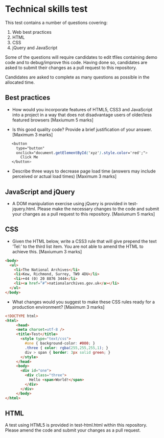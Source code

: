 # Technical skills test

This test contains a number of questions covering:

1. Web best practices
2. HTML
3. CSS
4. jQuery and JavaScript

Some of the questions will require candidates to edit tfiles
containing demo code and to debug/improve this code. Having done so,
candidates are asked to submit their changes as a pull request to this
repository.

Candidates are asked to complete as many questions as possible in the
allocated time.

## Best practices

* How would you incorporate features of HTML5, CSS3 and JavaScript into
   a project in a way that does not disadvantage users of older/less
featured browsers [Maxiumum 5 marks]

* Is this good quality code? Provide a brief justification of your
   answer. [Maximum 3 marks]

```css
   <button
     type="button"
     onclick="document.getElementById('xyz').style.color='red';">
       Click Me
   </button>
```

* Describe three ways to decrease page load time (answers may include perceived or actual load times) [Maximum 3 marks]

## JavaScript and jQuery

* A DOM manipulation exercise using jQuery is provided in test-jquery.html. Please make the necessary changes to the code and submit your changes as a pull request to this repository. [Maxiumum 5 marks]

## CSS

* Given the HTML below, write a CSS3 rule that will give prepend the text ‘Tel:’ to the third list item. You are not able to amend the HTML to achieve this. [Maxiumum 3 marks]
```html
<body> 
  <ul>
    <li>The National Archives</li>
    <li>Kew, Richmond, Surrey, TW9 4DU</li>
    <li>+44 (0) 20 8876 3444</li>
    <li><a href=”#”>nationalarchives.gov.uk</a></li>
  </ul>
</body>
```
* What changes would you suggest to make these CSS rules ready for a
production environment? [Maximum 3 marks]
```html
<!DOCTYPE html>
<html>
     <head>
     <meta charset=utf‐8 />
     <title>Test</title>
       <style type="text/css">
         #one { background‐color: #000; }
         .three { color: rgba(255,255,255,1); }
         div > span { border: 3px solid green; }
       </style>
     </head>
     <body>
       <div id="one">
         <div class="three">
           Hello <span>World!</span>
         </div>
       </div>
     </body>
</html>
```
## HTML

A test using HTML5 is provided in test-html.html within this repository.
Please amend the code and submit your changes as a pull request.
